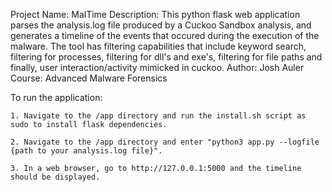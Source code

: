 Project Name: MalTime
Description: This python flask web application parses the analysis.log file produced by a Cuckoo Sandbox analysis, and generates a timeline of 
the events that occured during the execution of the malware. The tool has filtering capabilities that include keyword search, filtering for 
processes, filtering for dll's and exe's, filtering for file paths and finally, user interaction/activity mimicked in cuckoo.
Author: Josh Auler
Course: Advanced Malware Forensics


To run the application:

    1. Navigate to the /app directory and run the install.sh script as sudo to install flask dependencies.

    2. Navigate to the /app directory and enter "python3 app.py --logfile {path to your analysis.log file}".

    3. In a web browser, go to http://127.0.0.1:5000 and the timeline should be displayed.
